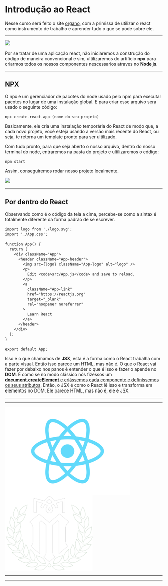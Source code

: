 # Introdução ao React

Nesse curso será feito o site <u>organo</u>, com a primissa de utilizar o react como instrumento de trabalho e aprender tudo o que se pode sobre ele.

---

![](https://i.im.ge/2023/06/17/iEj91S.logo-node-js.png)

Por se tratar de uma aplicação react, não iniciaremos a construção do código de maneira convencional e sim, ultilizaremos do artificio **npx** para criarmos todos os nossos componentes nescessarios atraves no **Node js**.

---

## NPX
O npx é um gerenciador de pacotes do node usado pelo npm para executar pacotes no lugar de uma instalação global. E para criar esse arquivo sera usado o seguinte código:
```
npx create-react-app (nome do seu projeto)
```
Basicamente, ele cria uma instalação temporária do React de modo que, a cada novo projeto, você esteja usando a versão mais recente do React, ou seja, te retorna um template pronto para ser ultilizado.

Com tudo pronto, para que seja aberto o nosso arquivo, dentro do nosso terminal do node, entraremos na pasta do projeto e ultilizaremos o código:
```
npm start
```
Assim, conseguiremos rodar nosso projeto localmente.

![](https://i.im.ge/2023/06/17/iENulW.react-capa.jpg)

---

## Por dentro do React

Observando como é o código da tela a cima, percebe-se como a sintax é totalmente diferente da forma padrão de se escrever.

```
import logo from './logo.svg';
import './App.css';

function App() {
  return (
    <div className="App">
      <header className="App-header">
        <img src={logo} className="App-logo" alt="logo" />
        <p>
          Edit <code>src/App.js</code> and save to reload.
        </p>
        <a
          className="App-link"
          href="https://reactjs.org"
          target="_blank"
          rel="noopener noreferrer"
        >
          Learn React
        </a>
      </header>
    </div>
  );
}

export default App;
```

Isso é o que chamamos de **JSX**, esta é a forma como o React trabalha com a parte visual. Então isso parece um HTML, mas não é. O que o React vai fazer por debaixo nos panos é entender o que é isso e fazer o apende no **DOM**. É como se no modo clássico nós fizessos um <u>**document.createElement** e criássemos cada componente e definíssemos os seus atributos</u>. Então, o JSX é como o React lê isso e transforma em elementos no DOM. Ele parece HTML, mas não é, ele é JSX. 

---
---

<img align="center" width="400px" src="img/logo.svg"> <img align="center" width="280px" src="img/logo-branca-2.svg">

---
---